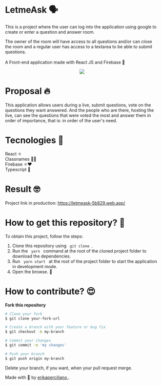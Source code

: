 # LetmeAsk 🗣️

This is a project where the user can log into the application using google to create or enter a question and answer room.

The owner of the room will have access to all questions and/or can close the room and a regular user has access to a textarea to be able to submit questions.<br /><br />
A Front-end application made with React JS and Firebase 🚀 <br />

<p align="center" t>
  <img src="https://letmeask-5b829.web.app/static/media/logo.a88331cb.svg" />
</p>

# Proposal 🔥
This application allows users during a live, submit questions, vote on the questions they want answered. And the people who are there, hosting the live, can see the questions that were voted the most and answer them in order of importance, that is: in order of the user's need.

# Tecnologies 🚀
React ⚛️ <br />
Classnames 💅🏻 <br />
Firebase ⚛️❤️ <br />
Typescript 🦕

# Result 🤓
Project link in production: https://letmeask-5b829.web.app/

# How to get this repository? 🤔
To obtain this project, follow the steps:
1. Clone this repository using <code> git clone </code>.
2. Run the <code> yarn </code> command at the root of the cloned project folder to download the dependencies.
4. Run <code> yarn start </code> at the root of the project folder to start the application in development mode.
5. Open the browse. 🚀

# How to contribute? 😍
**Fork this repository**
```bash
# Clone your fork
$ git clone your-fork-url

# Create a branch with your feature or bug fix
$ git checkout -b my-branch

# Commit your changes
$ git commit -m 'my changes'

# Push your branch
$ git push origin my-branch
```

Delete your branch, if you want, when your pull request merge. <br />

Made with 💜 by <a href="https://www.linkedin.com/in/erikaperciliano/" target="_blank"> erikaperciliano </a>. <br />
<br />


